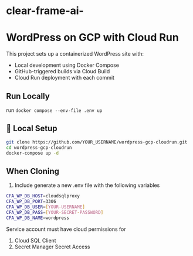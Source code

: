 # clear-frame-ai-

# WordPress on GCP with Cloud Run

This project sets up a containerized WordPress site with:

- Local development using Docker Compose
- GitHub-triggered builds via Cloud Build
- Cloud Run deployment with each commit

## Run Locally
run `docker compose --env-file .env up`

## 🧰 Local Setup

```bash
git clone https://github.com/YOUR_USERNAME/wordpress-gcp-cloudrun.git
cd wordpress-gcp-cloudrun
docker-compose up -d
```

## When Cloning
1. Include generate a new .env file with the following variables
```bash
CFA_WP_DB_HOST=cloudsqlproxy
CFA_WP_DB_PORT=3306
CFA_WP_DB_USER=[YOUR-USERNAME]
CFA_WP_DB_PASS=[YOUR-SECRET-PASSWORD]
CFA_WP_DB_NAME=wordpress
```

Service account must have cloud permissions for
1. Cloud SQL Client
2. Secret Manager Secret Access